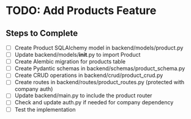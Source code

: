 # TODO: Add Products Feature

## Steps to Complete

- [ ] Create Product SQLAlchemy model in backend/models/product.py
- [ ] Update backend/models/__init__.py to import Product
- [ ] Create Alembic migration for products table
- [ ] Create Pydantic schemas in backend/schemas/product_schema.py
- [ ] Create CRUD operations in backend/crud/product_crud.py
- [ ] Create routes in backend/routes/product_routes.py (protected with company auth)
- [ ] Update backend/main.py to include the product router
- [ ] Check and update auth.py if needed for company dependency
- [ ] Test the implementation
